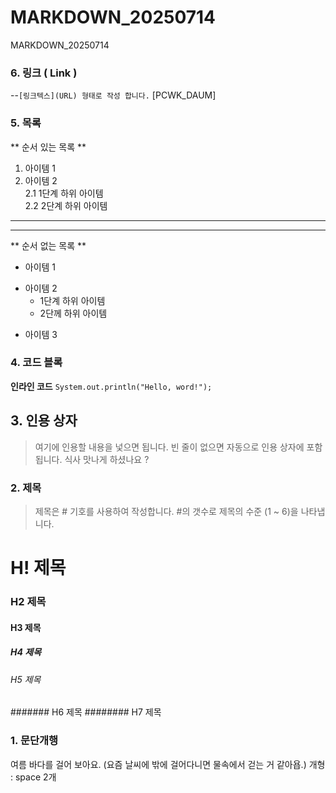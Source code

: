 # MARKDOWN_20250714
MARKDOWN_20250714
### 6. 링크 ( Link )
--`[링크텍스](URL) 형태로 작성 합니다.`
[PCWK_DAUM]

### 5. 목록
** 순서 있는 목록 **
1. 아이템 1
2. 아이템 2   
   2.1 1단계 하위 아이템   
   2.2 2단계 하위 아이템

---
***
** 순서 없는 목록 **
- 아이템 1
+ 아이템 2    
  - 1단계 하위 아이템   
  - 2단께 하위 아이템
* 아이템 3

### 4. 코드 블록
**인라인 코드**
`System.out.println("Hello, word!");`

## 3. 인용 상자
> 여기에 인용할 내용을 넟으면 됩니다.
> 빈 줄이 없으면 자동으로 인용 상자에 포함됩니다.
식사 맛나게 하셨나요 ?



### 2. 제목
> 제목은 # 기호를 사용하여 작성합니다. #의 갯수로 제목의 수준 (1 ~ 6)을 나타냅니다.
# H! 제목
### H2 제목
#### H3 제목
##### H4 제목
###### H5 제목
####### H6 제목
######## H7 제목

### 1. 문단개행
여름 바다를 걸어 보아요.
(요즘 날씨에 밖에 걸어다니면 물속에서 걷는 거 같아욥.)
개형 : space 2개
